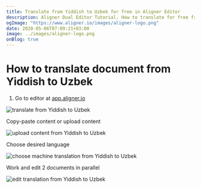 ```yaml
---
title: Translate from Yiddish to Uzbek for free in Aligner Editor
description: Aligner Dual Editor Tutorial. How to translate for free from Yiddish to Uzbek. Aligner is multilingual document management platform. 
ogImage: "https://www.aligner.io/images/aligner-logo.png"
date: 2020-05-06T07:09:21+03:00
image: ../images/aligner-logo.png
onBlog: true
---
```


# How to translate document from Yiddish to Uzbek

1. Go to editor at [app.aligner.io](https://app.aligner.io "Aligner App web page")

![translate from Yiddish to Uzbek](../aligner-blank-editor.png "translate from Yiddish to Uzbek")

Copy-paste content or upload content

![upload content from Yiddish to Uzbek](../aligner-uploaded-document.png "upload content from Yiddish to Uzbek")

Choose desired language

![choose machine translation from Yiddish to Uzbek](../aligner-language-dropdown.png "choose machine translation from Yiddish to Uzbek")

Work and edit 2 documents in parallel

![edit translation from Yiddish to Uzbek](../aligner-double-sitded-editor.png "edit translation from Yiddish to Uzbek")


